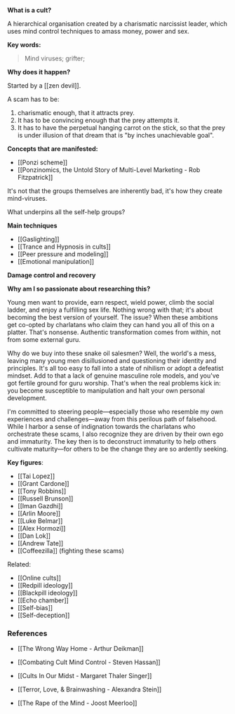 **What is a cult?**

A hierarchical organisation created by a charismatic narcissist leader, which uses mind control techniques to amass money, power and sex.

**Key words:** 

> Mind viruses; grifter;



**Why does it happen?**

Started by a [[zen devil]].

A scam has to be: 
1. charismatic enough, that it attracts prey. 
2. It has to be convincing enough that the prey attempts it. 
3. It has to have the perpetual hanging carrot on the stick, so that the prey is under illusion of that dream that is "by inches unachievable goal".

**Concepts that are manifested:**

- [[Ponzi scheme]]
- [[Ponzinomics, the Untold Story of Multi-Level Marketing - Rob Fitzpatrick]]

It's not that the groups themselves are inherently bad, it's how they create mind-viruses.

What underpins all the self-help groups?

**Main techniques**

- [[Gaslighting]]
- [[Trance and Hypnosis in cults]]
- [[Peer pressure and modeling]]
- [[Emotional manipulation]]

**Damage control and recovery**


**Why am I so passionate about researching this?**

Young men want to provide, earn respect, wield power, climb the social ladder, and enjoy a fulfilling sex life. Nothing wrong with that; it's about becoming the best version of yourself. The issue? When these ambitions get co-opted by charlatans who claim they can hand you all of this on a platter. That's nonsense. Authentic transformation comes from within, not from some external guru.

Why do we buy into these snake oil salesmen? Well, the world's a mess, leaving many young men disillusioned and questioning their identity and principles. It's all too easy to fall into a state of nihilism or adopt a defeatist mindset. Add to that a lack of genuine masculine role models, and you've got fertile ground for guru worship. That's when the real problems kick in: you become susceptible to manipulation and halt your own personal development.

I'm committed to steering people—especially those who resemble my own experiences and challenges—away from this perilous path of falsehood. While I harbor a sense of indignation towards the charlatans who orchestrate these scams, I also recognize they are driven by their own ego and immaturity. The key then is to deconstruct immaturity to help others cultivate maturity—for others to be the change they are so ardently seeking.

**Key figures**:

- [[Tai Lopez]]
- [[Grant Cardone]]
- [[Tony Robbins]]
- [[Russell Brunson]]
- [[Iman Gazdhi]]
- [[Arlin Moore]]
- [[Luke Belmar]]
- [[Alex Hormozi]]
- [[Dan Lok]]
- [[Andrew Tate]]
- [[Coffeezilla]]  (fighting these scams)

Related: 

- [[Online cults]]
- [[Redpill ideology]]
- [[Blackpill ideology]]
- [[Echo chamber]]
- [[Self-bias]]
- [[Self-deception]]

### References

- [[The Wrong Way Home - Arthur Deikman]]

- [[Combating Cult Mind Control - Steven Hassan]]

- [[Cults In Our Midst - Margaret Thaler Singer]]

- [[Terror, Love, & Brainwashing - Alexandra Stein]]

- [[The Rape of the Mind - Joost Meerloo]]

